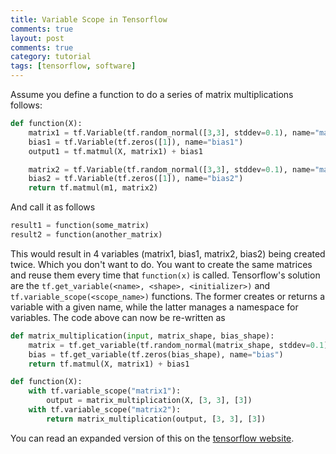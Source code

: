 ```yaml
---
title: Variable Scope in Tensorflow
comments: true
layout: post
comments: true
category: tutorial
tags: [tensorflow, software]
---
```


Assume you define a function to do a series of matrix multiplications follows:

```python
def function(X):
    matrix1 = tf.Variable(tf.random_normal([3,3], stddev=0.1), name="matrix1")
    bias1 = tf.Variable(tf.zeros([1]), name="bias1")
    output1 = tf.matmul(X, matrix1) + bias1

    matrix2 = tf.Variable(tf.random_normal([3,3], stddev=0.1), name="matrix1")
    bias2 = tf.Variable(tf.zeros([1]), name="bias2")
    return tf.matmul(m1, matrix2)
```

And call it as follows

```python
result1 = function(some_matrix)
result2 = function(another_matrix)
````

This would result in 4 variables (matrix1, bias1, matrix2, bias2) being created twice. Which you don't want to do. You want to create the same matrices and reuse them every time that `function(x)` is called. Tensorflow's solution are the `tf.get_variable(<name>, <shape>, <initializer>)` and `tf.variable_scope(<scope_name>)` functions. The former creates or returns a variable with a given name, while the latter manages a namespace for variables. The code above can now be re-written as

```python
def matrix_multiplication(input, matrix_shape, bias_shape):
    matrix = tf.get_variable(tf.random_normal(matrix_shape, stddev=0.1), name="matrix")
    bias = tf.get_variable(tf.zeros(bias_shape), name="bias")
    return tf.matmul(X, matrix1) + bias1

def function(X):
    with tf.variable_scope("matrix1"):
        output = matrix_multiplication(X, [3, 3], [3])
    with tf.variable_scope("matrix2"):
        return matrix_multiplication(output, [3, 3], [3])

```



You can read an expanded version of this on the [tensorflow website](https://www.tensorflow.org/how_tos/variable_scope/).